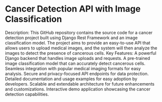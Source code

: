 # Cancer Detection API with Image Classification
 Description: This GitHub repository contains the source code for a cancer detection project built using Django Rest Framework and an image classification model. The project aims to provide an easy-to-use API that allows users to upload medical images, and the system will then analyze the images to detect the presence of cancerous cells.  Key Features:  A powerful Django backend that handles image uploads and requests. A pre-trained image classification model that can accurately detect cancerous cells. Seamless integration with popular medical imaging formats for easy analysis. Secure and privacy-focused API endpoints for data protection. Detailed documentation and usage examples for easy adoption by developers. Scalable and extendable architecture for future enhancements and customizations. Interactive demo application showcasing the cancer detection capabilities.
